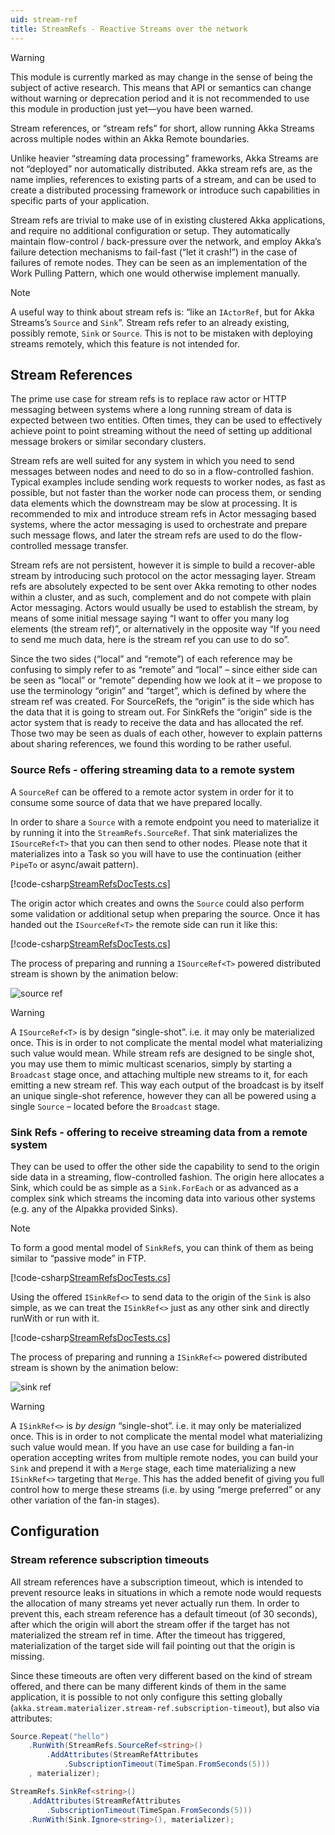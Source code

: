 ```yaml
---
uid: stream-ref
title: StreamRefs - Reactive Streams over the network
---
```


> [!WARNING]
> This module is currently marked as may change in the sense of being the subject of active research. This means that API or semantics can change without warning or deprecation period and it is not recommended to use this module in production just yet—you have been warned.

Stream references, or “stream refs” for short, allow running Akka Streams across multiple nodes within an Akka Remote boundaries.

Unlike heavier “streaming data processing” frameworks, Akka Streams are not “deployed” nor automatically distributed. Akka stream refs are, as the name implies, references to existing parts of a stream, and can be used to create a distributed processing framework or introduce such capabilities in specific parts of your application.

Stream refs are trivial to make use of in existing clustered Akka applications, and require no additional configuration or setup. They automatically maintain flow-control / back-pressure over the network, and employ Akka’s failure detection mechanisms to fail-fast (“let it crash!”) in the case of failures of remote nodes. They can be seen as an implementation of the Work Pulling Pattern, which one would otherwise implement manually.

> [!NOTE]
> A useful way to think about stream refs is: “like an `IActorRef`, but for Akka Streams’s `Source` and `Sink`”. Stream refs refer to an already existing, possibly remote, `Sink` or `Source`. This is not to be mistaken with deploying streams remotely, which this feature is not intended for.

## Stream References

The prime use case for stream refs is to replace raw actor or HTTP messaging between systems where a long running stream of data is expected between two entities. Often times, they can be used to effectively achieve point to point streaming without the need of setting up additional message brokers or similar secondary clusters.

Stream refs are well suited for any system in which you need to send messages between nodes and need to do so in a flow-controlled fashion. Typical examples include sending work requests to worker nodes, as fast as possible, but not faster than the worker node can process them, or sending data elements which the downstream may be slow at processing. It is recommended to mix and introduce stream refs in Actor messaging based systems, where the actor messaging is used to orchestrate and prepare such message flows, and later the stream refs are used to do the flow-controlled message transfer.

Stream refs are not persistent, however it is simple to build a recover-able stream by introducing such protocol on the actor messaging layer. Stream refs are absolutely expected to be sent over Akka remoting to other nodes within a cluster, and as such, complement and do not compete with plain Actor messaging. Actors would usually be used to establish the stream, by means of some initial message saying “I want to offer you many log elements (the stream ref)”, or alternatively in the opposite way “If you need to send me much data, here is the stream ref you can use to do so”.

Since the two sides (“local” and “remote”) of each reference may be confusing to simply refer to as “remote” and “local” – since either side can be seen as “local” or “remote” depending how we look at it – we propose to use the terminology “origin” and “target”, which is defined by where the stream ref was created. For SourceRefs, the “origin” is the side which has the data that it is going to stream out. For SinkRefs the “origin” side is the actor system that is ready to receive the data and has allocated the ref. Those two may be seen as duals of each other, however to explain patterns about sharing references, we found this wording to be rather useful.

### Source Refs - offering streaming data to a remote system

A `SourceRef` can be offered to a remote actor system in order for it to consume some source of data that we have prepared locally.

In order to share a `Source` with a remote endpoint you need to materialize it by running it into the `StreamRefs.SourceRef`. That sink materializes the `ISourceRef<T>` that you can then send to other nodes. Please note that it materializes into a Task so you will have to use the continuation (either `PipeTo` or async/await pattern).

[!code-csharp[StreamRefsDocTests.cs](../../examples/DocsExamples/Streams/StreamRefsDocTests.cs?name=data-source-actor)]

The origin actor which creates and owns the `Source` could also perform some validation or additional setup when preparing the source. Once it has handed out the `ISourceRef<T>` the remote side can run it like this:

[!code-csharp[StreamRefsDocTests.cs](../../examples/DocsExamples/Streams/StreamRefsDocTests.cs?name=source-ref-materialization)]

The process of preparing and running a `ISourceRef<T>` powered distributed stream is shown by the animation below:

![source ref](/images/source-ref-animation.gif)

> [!WARNING]
> A `ISourceRef<T>` is by design “single-shot”. i.e. it may only be materialized once. This is in order to not complicate the mental model what materializing such value would mean. While stream refs are designed to be single shot, you may use them to mimic multicast scenarios, simply by starting a `Broadcast` stage once, and attaching multiple new streams to it, for each emitting a new stream ref. This way each output of the broadcast is by itself an unique single-shot reference, however they can all be powered using a single `Source` – located before the `Broadcast` stage.

### Sink Refs - offering to receive streaming data from a remote system

They can be used to offer the other side the capability to send to the origin side data in a streaming, flow-controlled fashion. The origin here allocates a Sink, which could be as simple as a `Sink.ForEach` or as advanced as a complex sink which streams the incoming data into various other systems (e.g. any of the Alpakka provided Sinks).

> [!NOTE]
To form a good mental model of `SinkRef`s, you can think of them as being similar to “passive mode” in FTP.

[!code-csharp[StreamRefsDocTests.cs](../../examples/DocsExamples/Streams/StreamRefsDocTests.cs?name=data-sink-actor)]

Using the offered `ISinkRef<>` to send data to the origin of the `Sink` is also simple, as we can treat the `ISinkRef<>` just as any other sink and directly runWith or run with it.

[!code-csharp[StreamRefsDocTests.cs](../../examples/DocsExamples/Streams/StreamRefsDocTests.cs?name=sink-ref-materialization)]

The process of preparing and running a `ISinkRef<>` powered distributed stream is shown by the animation below:

![sink ref](/images/sink-ref-animation.gif)

> [!Warning]
> A `ISinkRef<>` is *by design* “single-shot”. i.e. it may only be materialized once. This is in order to not complicate the mental model what materializing such value would mean. If you have an use case for building a fan-in operation accepting writes from multiple remote nodes, you can build your `Sink` and prepend it with a `Merge` stage, each time materializing a new `ISinkRef<>` targeting that `Merge`. This has the added benefit of giving you full control how to merge these streams (i.e. by using “merge preferred” or any other variation of the fan-in stages).

## Configuration

### Stream reference subscription timeouts

All stream references have a subscription timeout, which is intended to prevent resource leaks in situations in which a remote node would requests the allocation of many streams yet never actually run them. In order to prevent this, each stream reference has a default timeout (of 30 seconds), after which the origin will abort the stream offer if the target has not materialized the stream ref in time. After the timeout has triggered, materialization of the target side will fail pointing out that the origin is missing.

Since these timeouts are often very different based on the kind of stream offered, and there can be many different kinds of them in the same application, it is possible to not only configure this setting globally (`akka.stream.materializer.stream-ref.subscription-timeout`), but also via attributes:

```csharp
Source.Repeat("hello")
    .RunWith(StreamRefs.SourceRef<string>()
        .AddAttributes(StreamRefAttributes
            .SubscriptionTimeout(TimeSpan.FromSeconds(5)))
    , materializer);

StreamRefs.SinkRef<string>()
    .AddAttributes(StreamRefAttributes
        .SubscriptionTimeout(TimeSpan.FromSeconds(5)))
    .RunWith(Sink.Ignore<string>(), materializer);
```